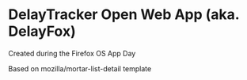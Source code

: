 
# DelayTracker Open Web App (aka. DelayFox)

Created during the Firefox OS App Day

Based on mozilla/mortar-list-detail template